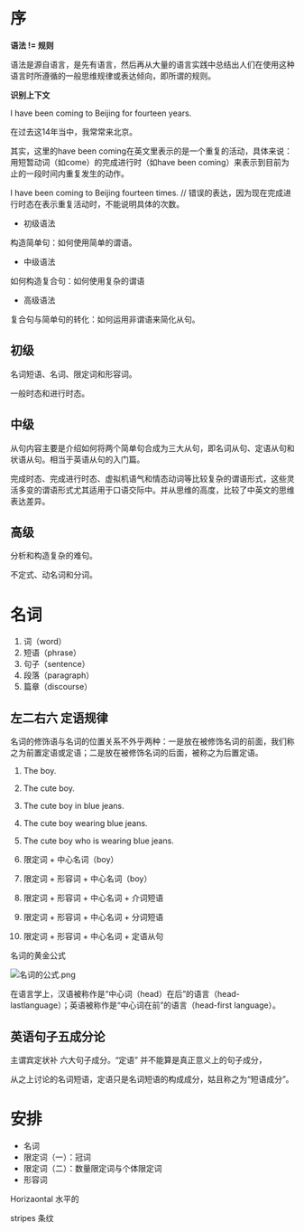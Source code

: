 # 序

**语法 != 规则**

语法是源自语言，是先有语言，然后再从大量的语言实践中总结出人们在使用这种语言时所遵循的一般思维规律或表达倾向，即所谓的规则。

**识别上下文**

I have been coming to Beijing for fourteen years.

在过去这14年当中，我常常来北京。

其实，这里的have been coming在英文里表示的是一个重复的活动，具体来说：用短暂动词（如come）的完成进行时（如have been coming）来表示到目前为止的一段时间内重复发生的动作。

I have been coming to Beijing fourteen times. // 错误的表达，因为现在完成进行时态在表示重复活动时，不能说明具体的次数。

- 初级语法

构造简单句：如何使用简单的谓语。

- 中级语法

如何构造复合句：如何使用复杂的谓语

- 高级语法

复合句与简单句的转化：如何运用非谓语来简化从句。

## 初级

名词短语、名词、限定词和形容词。

一般时态和进行时态。

## 中级

从句内容主要是介绍如何将两个简单句合成为三大从句，即名词从句、定语从句和状语从句。相当于英语从句的入门篇。

完成时态、完成进行时态、虚拟机语气和情态动词等比较复杂的谓语形式，这些灵活多变的谓语形式尤其适用于口语交际中。并从思维的高度，比较了中英文的思维表达差异。

## 高级

分析和构造复杂的难句。

不定式、动名词和分词。

# 名词

1. 词（word）
2. 短语（phrase）
3. 句子（sentence）
4. 段落（paragraph）
5. 篇章（discourse）

## 左二右六 定语规律

名词的修饰语与名词的位置关系不外乎两种：一是放在被修饰名词的前面，我们称之为前置定语或定语；二是放在被修饰名词的后面，被称之为后置定语。

1. The boy.
2. The cute boy.
3. The cute boy in blue jeans.
4. The cute boy wearing blue jeans.
5. The cute boy who is wearing blue jeans.

1. 限定词 + 中心名词（boy）
2. 限定词 + 形容词 + 中心名词（boy）
3. 限定词 + 形容词 + 中心名词 + 介词短语
4. 限定词 + 形容词 + 中心名词 + 分词短语
5. 限定词 + 形容词 + 中心名词 + 定语从句

名词的黄金公式

![名词的公式.png](https://i.loli.net/2021/03/04/7opGQgSDyvAixPF.png)

在语言学上，汉语被称作是“中心词（head）在后”的语言（head-lastlanguage）；英语被称作是“中心词在前”的语言（head-first language）。

## 英语句子五成分论

主谓宾定状补 六大句子成分。“定语” 并不能算是真正意义上的句子成分，

从之上讨论的名词短语，定语只是名词短语的构成成分，姑且称之为“短语成分”。

# 安排

- 名词
- 限定词（一）：冠词
- 限定词（二）：数量限定词与个体限定词
- 形容词

Horizaontal 水平的

stripes 条纹

